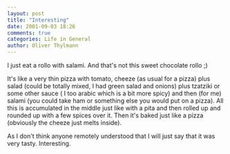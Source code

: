 ```yaml
---
layout: post
title: "Interesting"
date: 2001-09-03 18:26
comments: true
categories: Life in General
author: Oliver Thylmann
---
```



I just eat a rollo with salami. And that's not this sweet chocolate rollo ;)

It's like a very thin pizza with tomato, cheeze (as usual for a pizza) plus salad (could be totally mixed, I had green salad and onions) plus tzatziki or some other sauce ( I too arabic which is a bit more spicy) and then (for me) salami (you could take ham or something else you would put on a pizza). All this is accumulated in the middle just like with a pita and then rolled up and rounded up with a few spices over it. Then it's baked just like a pizza (obviously the cheeze just melts inside).

As I don't think anyone remotely understood that I will just say that it was very tasty. Interesting.


